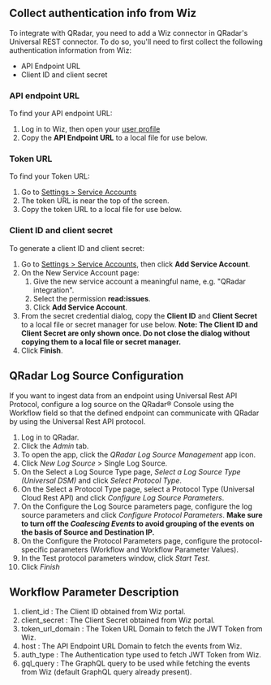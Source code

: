 ## Collect authentication info from Wiz

To integrate with QRadar, you need to add a Wiz connector in QRadar's Universal REST connector. To do so, you'll need to first collect the following authentication information from Wiz:
* API Endpoint URL
* Client ID and client secret

### API endpoint URL
To find your API endpoint URL:
1. Log in to Wiz, then open your <a href="https://app.wiz.io/user/profile" target="_blank">user profile</a>
2. Copy the **API Endpoint URL** to a local file for use below.

### Token URL
To find your Token URL:
1. Go to <a href="https://app.wiz.io/settings/service-accounts" target="_blank">Settings > Service Accounts</a>
2. The token URL is near the top of the screen.
3. Copy the token URL to a local file for use below.

### Client ID and client secret
To generate a client ID and client secret:
1. Go to <a href="https://app.wiz.io/settings/service-accounts" target="_blank">Settings > Service Accounts</a>, then click **Add Service Account**.
2. On the New Service Account page:
   1. Give the new service account a meaningful name, e.g. "QRadar integration".
   2. Select the permission **read:issues**.
   3. Click **Add Service Account**.
3. From the secret credential dialog, copy the **Client ID** and **Client Secret** to a local file or secret manager for use below.
**Note: The Client ID and Client Secret are only shown once. Do not close the dialog without copying them to a local file or secret manager.**
4. Click **Finish**.  
  

## QRadar Log Source Configuration

If you want to ingest data from an endpoint using Universal Rest API Protocol, configure a log source on the QRadar® Console using the Workflow field so that the defined endpoint can communicate with QRadar by using the Universal Rest API protocol.

1. Log in to QRadar.
2. Click the _Admin_ tab.
3. To open the app, click the _QRadar Log Source Management_ app icon.
4. Click _New Log Source_ > Single Log Source.
5. On the Select a Log Source Type page, _Select a Log Source Type (Universal DSM)_ and click _Select Protocol Type_.
6. On the Select a Protocol Type page, select a Protocol Type (Universal Cloud Rest API) and click _Configure Log Source Parameters_.
7. On the Configure the Log Source parameters page, configure the log source parameters and click _Configure Protocol
Parameters_.
**Make sure to turn off the _Coalescing Events_ to avoid grouping of the events on the basis of Source and Destination IP.**
8. On the Configure the Protocol Parameters page, configure the protocol-specific parameters (Workflow and Workflow
Parameter Values). 
9. In the Test protocol parameters window, click _Start Test_.
10. Click _Finish_


## Workflow Parameter Description

1. client_id : The Client ID obtained from Wiz portal.
2. client_secret : The Client Secret obtained from Wiz portal.
3. token_url_domain : The Token URL Domain to fetch the JWT Token from Wiz.
4. host : The API Endpoint URL Domain to fetch the events from Wiz.
5. auth_type : The Authentication type used to fetch JWT Token from Wiz.
6. gql_query : The GraphQL query to be used while fetching the events from Wiz (default GraphQL query already present).
